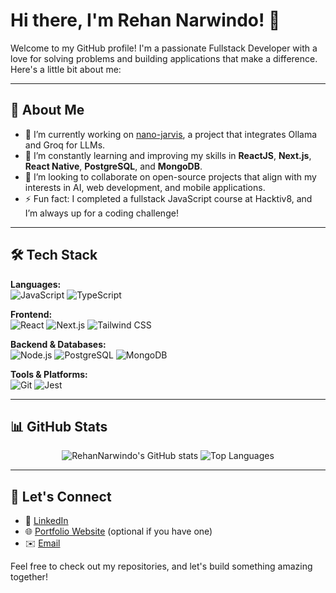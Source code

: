 # Hi there, I'm Rehan Narwindo! 👋

Welcome to my GitHub profile! I'm a passionate Fullstack Developer with a love for solving problems and building applications that make a difference. Here's a little bit about me:

---

## 🌟 About Me

- 🔭 I’m currently working on [nano-jarvis](https://github.com/RehanNarwindo/nano-jarvis), a project that integrates Ollama and Groq for LLMs.
- 🌱 I’m constantly learning and improving my skills in **ReactJS**, **Next.js**, **React Native**, **PostgreSQL**, and **MongoDB**.
- 👯 I’m looking to collaborate on open-source projects that align with my interests in AI, web development, and mobile applications.
- ⚡ Fun fact: I completed a fullstack JavaScript course at Hacktiv8, and I’m always up for a coding challenge!

---

## 🛠️ Tech Stack

**Languages:**  
![JavaScript](https://img.shields.io/badge/-JavaScript-F7DF1E?style=flat-square&logo=javascript&logoColor=black) ![TypeScript](https://img.shields.io/badge/-TypeScript-007ACC?style=flat-square&logo=typescript&logoColor=white)

**Frontend:**  
![React](https://img.shields.io/badge/-React-61DAFB?style=flat-square&logo=react&logoColor=white) ![Next.js](https://img.shields.io/badge/-Next.js-000000?style=flat-square&logo=nextdotjs&logoColor=white) ![Tailwind CSS](https://img.shields.io/badge/-Tailwind%20CSS-38B2AC?style=flat-square&logo=tailwind-css&logoColor=white)

**Backend & Databases:**  
![Node.js](https://img.shields.io/badge/-Node.js-339933?style=flat-square&logo=nodedotjs&logoColor=white) ![PostgreSQL](https://img.shields.io/badge/-PostgreSQL-4169E1?style=flat-square&logo=postgresql&logoColor=white) ![MongoDB](https://img.shields.io/badge/-MongoDB-47A248?style=flat-square&logo=mongodb&logoColor=white)

**Tools & Platforms:**  
![Git](https://img.shields.io/badge/-Git-F05032?style=flat-square&logo=git&logoColor=white)  ![Jest](https://img.shields.io/badge/-Jest-C21325?style=flat-square&logo=jest&logoColor=white)

---

## 📊 GitHub Stats

<p align="center">
  <img src="https://github-readme-stats.vercel.app/api?username=RehanNarwindo&show_icons=true&theme=radical" alt="RehanNarwindo's GitHub stats" />
  <img src="https://github-readme-stats.vercel.app/api/top-langs/?username=RehanNarwindo&layout=compact&theme=radical" alt="Top Languages" />
</p>

---

## 🔗 Let's Connect

- 💼 [LinkedIn](https://www.linkedin.com/in/rehan-narwindo)
- 🌐 [Portfolio Website](https://yourportfolio.com) (optional if you have one)
- ✉️ [Email](mailto:rehan@example.com)

Feel free to check out my repositories, and let's build something amazing together!
